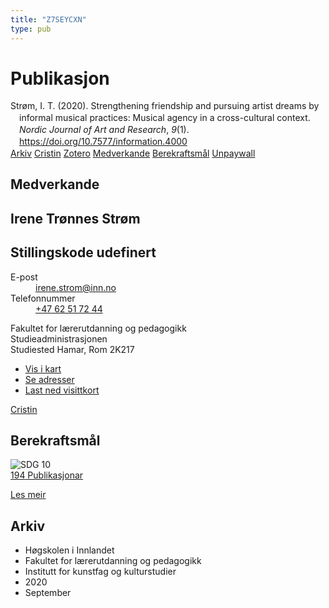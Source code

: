 ```yaml
---
title: "Z7SEYCXN"
type: pub
---
```

<h1>Publikasjon</h1>
<article id="csl-bib-container-Z7SEYCXN" class="csl-bib-container">
  <div class="csl-bib-body" style="line-height: 1.35; padding-left: 1em; text-indent:-1em;">
  <div class="csl-entry">Str&#xF8;m, I. T. (2020). Strengthening friendship and pursuing artist dreams by informal musical practices: Musical agency in a cross-cultural context. <i>Nordic Journal of Art and Research</i>, <i>9</i>(1). <a href="https://doi.org/10.7577/information.4000">https://doi.org/10.7577/information.4000</a></div>
</div>
  <div class="csl-bib-buttons">
    <a href="#taxonomy-article-Z7SEYCXN" class="csl-bib-button">Arkiv</a>
    <a href alt="Cristin URL" class="csl-bib-button">Cristin</a>
    <a href alt="Zotero URL" class="csl-bib-button">Zotero</a>
    <a href="#contributors-article-Z7SEYCXN" class="csl-bib-button">Medverkande</a>
    <a href="#sdg-article-Z7SEYCXN" class="csl-bib-button">Berekraftsmål</a>
    <a href="https://journals.oslomet.no/index.php/information/article/download/4000/3581" class="csl-bib-button">Unpaywall</a>
  </div>
  <div id="csl-bib-meta-container-Z7SEYCXN"></div>
</article>
<div id="csl-bib-meta-Z7SEYCXN" class="csl-bib-meta">
  <article id="contributors-article-Z7SEYCXN" class="contributors-article">
    <h1>Medverkande</h1>
    <div class="personas">
<div class="vrtx-hinn-person-card">
<div class="photo">
<i class="lar la-user-circle missing-person"></i>
</div>
<div class="info">
<hgroup><h1>Irene Trønnes Strøm</h1>
<h2>Stillingskode udefinert</h2>
</hgroup><dl>
<dt>E-post</dt>
<dd>
<a href="mailto:irene.strom@inn.no">irene.strom@inn.no</a>
</dd>
<dt>Telefonnummer</dt>
<dd><a href="tel:+4762517244">
+47 62 51 72 44
</a></dd>
</dl>
<p>
Fakultet for lærerutdanning og pedagogikk<br>
Studieadministrasjonen<br>
Studiested Hamar,
Rom 2K217
</p>
<ul class="vrtx-hinn-links">
<li><a href="https://www.google.com/maps?q=60.79677,11.07479">Vis i kart</a></li>
<li><a href="https://www.inn.no/finn-en-ansatt/irene-strom.html#vrtx-hinn-addresses">Se adresser</a></li>
<li><a href="https://www.inn.no/finn-en-ansatt/irene-strom.html?vrtx=vcf">Last ned visittkort</a></li>
</ul>
</div>
</div>
<a href="https://app.cristin.no/persons/show.jsf?id=326688" alt="Cristin URL" class="personas-cristin">Cristin</a>
</div>
  </article>
  <article id="sdg-article-Z7SEYCXN" class="sdg-article">
    <h1>Berekraftsmål</h1>
    <div class="sdg-container"><div id="sdg10" class="sdg">
<img src="{{< params subfolder >}}images/sdg/sdg10_no.png" class="image" alt="SDG 10">
<div class="sdg-overlay">
<a href="{{< params subfolder >}}no/archive/?sdg=10#archive" class="sdg-publication-count"><span>194</span> Publikasjonar</a>
<p><a href="https://www.fn.no/om-fn/fns-baerekraftsmaal/mindre-ulikhet?lang=nno-NO" class="sdg-read-more">Les meir</a></p>
</div>
</div></div>
  </article>
  <article id="taxonomy-article-Z7SEYCXN" class="taxonomy-article">
    <h1>Arkiv</h1>
    <ul>
      <li>Høgskolen i Innlandet</li>
      <li>Fakultet for lærerutdanning og pedagogikk</li>
      <li>Institutt for kunstfag og kulturstudier</li>
      <li>2020</li>
      <li>September</li>
    </ul>
  </article>
</div>
